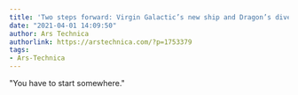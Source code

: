 ```yaml
---
title: 'Two steps forward: Virgin Galactic’s new ship and Dragon’s diverse crew'
date: "2021-04-01 14:09:50"
author: Ars Technica
authorlink: https://arstechnica.com/?p=1753379
tags:
- Ars-Technica
---
```

"You have to start somewhere."